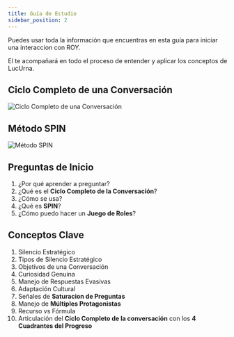 ```yaml
---
title: Guía de Estudio
sidebar_position: 2
---
```


Puedes usar toda la información que encuentras en esta guía para iniciar una interaccion con ROY. 

El te acompañará en todo el proceso de entender y aplicar los conceptos de LucUrna.

## Ciclo Completo de una Conversación

![Ciclo Completo de una Conversación](/img/ciclo-completo-conversacion.png)

## Método SPIN

![Método SPIN](/img/spin.png)

## Preguntas de Inicio

1. ¿Por qué aprender a preguntar?
2. ¿Qué es el **Ciclo Completo de la Conversación**?
3. ¿Cómo se usa?
4. ¿Qué es **SPIN**?
5. ¿Cómo puedo hacer un **Juego de Roles**?

## Conceptos Clave

1. Silencio Estratégico
2. Tipos de Silencio Estratégico
3. Objetivos de una Conversación
4. Curiosidad Genuina
5. Manejo de Respuestas Evasivas
6. Adaptación Cultural
7. Señales de **Saturacion de Preguntas**
8. Manejo de **Múltiples Protagonistas**
9. Recurso vs Fórmula
10. Articulación del **Ciclo Completo de la conversación** con los **4 Cuadrantes del Progreso**
